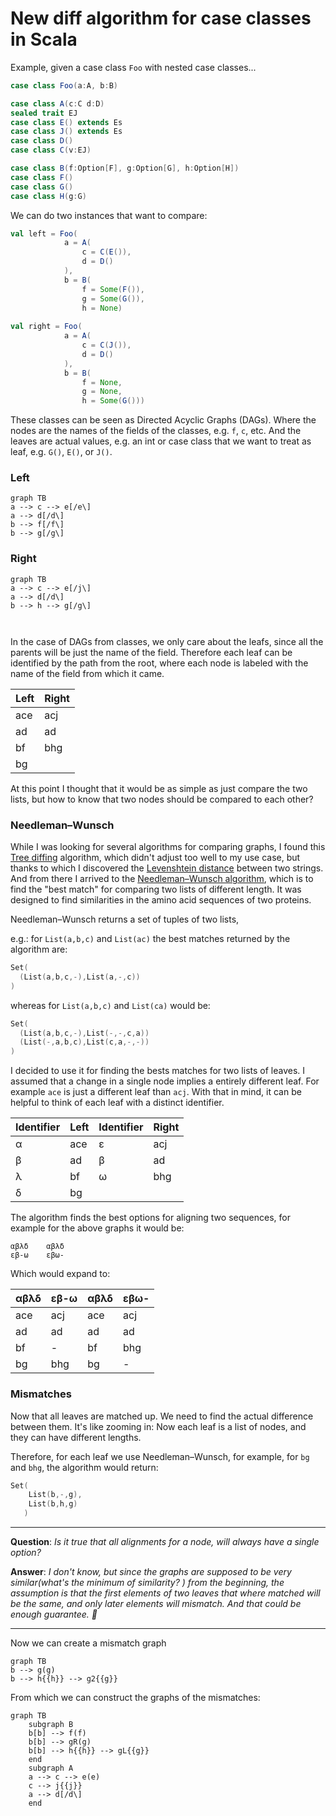# New diff algorithm for case classes in Scala



Example, given a case class `Foo` with nested case classes...

```scala
case class Foo(a:A, b:B)

case class A(c:C d:D)
sealed trait EJ
case class E() extends Es
case class J() extends Es
case class D()
case class C(v:EJ)

case class B(f:Option[F], g:Option[G], h:Option[H])
case class F()
case class G()
case class H(g:G)

```



We can do two instances that want to compare:

```scala
val left = Foo(
 			a = A(
                c = C(E()),
                d = D()
            ), 
 			b = B(
     			f = Some(F()), 
     			g = Some(G()),
     			h = None)
    
val right = Foo(
 			a = A(
                c = C(J()),
                d = D()
            ), 
 			b = B(
     			f = None, 
     			g = None,
     			h = Some(G()))
```



These classes can be seen as Directed Acyclic Graphs (DAGs). Where the nodes are the names of the fields of the classes, e.g. `f`, `c`, etc. And the leaves are actual values, e.g. an int or case class that we want to treat as  leaf, e.g. `G()`, `E()`, or `J()`.

### Left

```mermaid
graph TB
a --> c --> e[/e\]
a --> d[/d\]
b --> f[/f\]
b --> g[/g\]
```

### Right

```mermaid
graph TB
a --> c --> e[/j\]
a --> d[/d\]
b --> h --> g[/g\]

    
```

In the case of DAGs from classes, we only care about the leafs, since all the parents will be just the name of the field. Therefore each leaf can be identified by the path from the root, where each node is labeled with the name of the field from which it came.

| Left | Right |
| ---- | ----- |
| ace  | acj   |
| ad   | ad    |
| bf   | bhg   |
| bg   |       |

At this point I thought that it would be as simple as just compare the two lists, but how to know that two nodes should be compared to each other? 

### Needleman–Wunsch

While I was looking for several  algorithms for comparing graphs, I found this [Tree diffing](https://thume.ca/2017/06/17/tree-diffing) algorithm, which didn't adjust too well to my use case, but thanks to which I discovered the [Levenshtein distance](https://en.wikipedia.org/wiki/Levenshtein_distance) between two strings. And from there I arrived to the [Needleman–Wunsch algorithm](https://en.wikipedia.org/wiki/Needleman%E2%80%93Wunsch_algorithm), which is to find the "best match" for comparing two lists of different length. It was designed  to find similarities in the amino acid sequences of two proteins.

Needleman–Wunsch returns a set of tuples of two lists, 

e.g.: for `List(a,b,c)` and `List(ac)`  the best matches returned by the algorithm are:

```scala
Set(
  (List(a,b,c,-),List(a,-,c))
)
```

whereas for `List(a,b,c)` and `List(ca)` would be:

```scala
Set(
  (List(a,b,c,-),List(-,-,c,a))
  (List(-,a,b,c),List(c,a,-,-))
)
```

I decided to use it for finding the bests matches for two lists of leaves. I assumed that a change in a single node implies a entirely different leaf. For example `ace` is just a different leaf than `acj`. With that in mind, it can be helpful to think of each leaf with a distinct identifier.

| Identifier | Left | Identifier | Right |
| ---------- | ---- | ---------- | ----- |
| α          | ace  | ε          | acj   |
| β          | ad   | β          | ad    |
| λ          | bf   | ω          | bhg   |
| δ          | bg   |            |       |

The algorithm finds the best options for aligning two sequences, for example for the above graphs it would be:

```
αβλδ	αβλδ
εβ-ω	εβω-
```

Which would expand to:

| αβλδ | εβ-ω | αβλδ | εβω- |
| ---- | ---- | ---- | ---- |
| ace  | acj  | ace  | acj  |
| ad   | ad   | ad   | ad   |
| bf   | -    | bf   | bhg  |
| bg   | bhg  | bg   | -    |



### Mismatches

Now that all leaves are matched up. We need to find the actual difference between them. It's like zooming in: Now each leaf is a list of nodes, and they can have different lengths.

Therefore, for each leaf we use Needleman–Wunsch, for example, for `bg` and `bhg`, the algorithm would return:

```scala
Set(
	List(b,-,g),
    List(b,h,g)
   )
```

------

**Question**: *Is it true that all alignments for a node, will always have a single option?* 

**Answer**: *I don't know, but since the graphs are supposed to be very similar(what's the minimum of similarity? ) from the beginning,  the assumption is that the first elements of two leaves that where matched will be the same, and only later elements will mismatch. And that could be enough guarantee. :crossed_fingers:*

------

Now we can create a mismatch graph

```mermaid
graph TB
b --> g(g)
b --> h{{h}} --> g2{{g}}
```



From which we can construct the graphs of the mismatches:

```mermaid
graph TB
	subgraph B
	b[b] --> f(f)
	b[b] --> gR(g)
	b[b] --> h{{h}} --> gL{{g}}
	end
	subgraph A
	a --> c --> e(e)
	c --> j{{j}}
	a --> d[/d\]
	end
	
```



